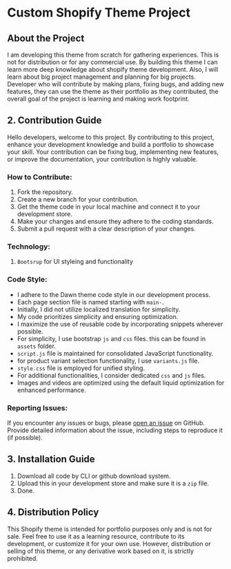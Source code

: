 # Custom Shopify Theme Project

## About the Project

I am developing this theme from scratch for gathering experiences. This is not for distribution or for any commercial use. By building this theme I can learn more deep knowledge about shopify theme development. Also, I will learn about big project management and planning for big projects. Developer who will contribute by making plans, fixing bugs, and adding new features, they can use the theme as their portfolio as they contributed, the overall goal of the project is learning and making work footprint.

## 2. Contribution Guide

Hello developers, welcome to this project. By contributing to this project, enhance your development knowledge and build a portfolio to showcase your skill. Your contribution can be fixing bug, implementing new features, or improve the documentation, your contribution is highly valuable.

### How to Contribute:

1. Fork the repository.
2. Create a new branch for your contribution.
3. Get the theme code in your local machine and connect it to your development store.
4. Make your changes and ensure they adhere to the coding standards.
5. Submit a pull request with a clear description of your changes.

### Technology:

1. `Bootsrup` for UI styleing and functionality

### Code Style:

- I adhere to the Dawn theme code style in our development process.
- Each page section file is named starting with `main-`.
- Initially, I did not utilize localized translation for simplicity.
- My code prioritizes simplicity and ensuring optimization.
- I maximize the use of reusable code by incorporating snippets wherever possible.
- For simplicity, I use bootstrap `js` and `css` files. this can be found in `assets` folder.
- `script.js` file is maintained for consolidated JavaScript functionality.
- for product variant selection functionality, I use `variants.js` file.
- `style.css` file is employed for unified styling.
- For additional functionalities, I consider dedicated `css` and `js` files.
- Images and videos are optimized using the default liquid optimization for enhanced performance.

### Reporting Issues:

If you encounter any issues or bugs, please [open an issue](https://github.com/osama2kabdullah/Quantaslide/issues) on GitHub. Provide detailed information about the issue, including steps to reproduce it (if possible).

## 3. Installation Guide

1. Download all code by CLI or github download system.
2. Upload this in your development store and make sure it is a `zip` file.
3. Done.

## 4. Distribution Policy

This Shopify theme is intended for portfolio purposes only and is not for sale. Feel free to use it as a learning resource, contribute to its development, or customize it for your own use. However, distribution or selling of this theme, or any derivative work based on it, is strictly prohibited.
